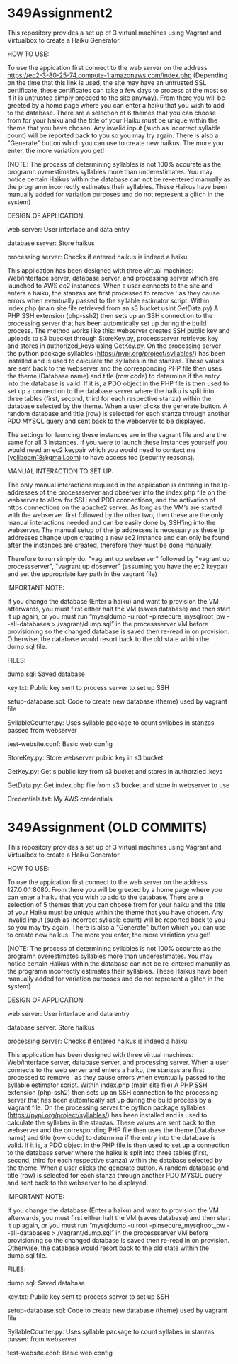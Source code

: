 # 349Assignment2
This repository provides a set up of 3 virtual machines using Vagrant and Virtualbox to create a Haiku Generator.

HOW TO USE:

To use the appication first connect to the web server on the address https://ec2-3-80-25-74.compute-1.amazonaws.com/index.php
(Depending on the time that this link is used, the site may have an untrusted SSL certificate, these certificates can take a few 
days to process at the most so if it is untrusted simply proceed to the site anyway). From there you will be greeted by a home page
where you can enter a haiku that you wish to add to the database. There are a selection of 6 themes that you can choose from for your
haiku and the title of your Haiku must be unique within the theme that you have chosen. Any invalid input (such as incorrect syllable
count) will be reported back to you so you may try again. There is also a "Generate" button which you can use to create new haikus. 
The more you enter, the more variation you get! 

(NOTE: The process of determining syllables is not 100% accurate as the programn
overestimates syllables more than underestimates. You may notice certain Haikus within the database can not be re-entered manually
as the programn incorrectly estimates their syllables. These Haikus have been manually added for variation purposes and do not
represent a glitch in the system)

DESIGN OF APPLICATION:

web server: User interface and data entry

database server: Store haikus

processing server: Checks if entered haikus is indeed a haiku

This application has been designed with three virtual machines: Web/interface server, database server, and processing server which are launched to AWS ec2 instances.
When a user connects to the site and enters a haiku, the stanzas are first processed to remove ' as they cause errors
when eventually passed to the syllable estimator script. Within index.php (main site file retrieved from an s3 bucket usint GetData.py) A PHP SSH extension (php-ssh2) then sets up an SSH connection to the processing server that has been automtically set up during the build process. The method works like this: webserver creates SSH public key and uploads to s3 buecket through StoreKey.py, processserver retrieves key and stores in authorized_keys using GetKey.py. On the processing server the python package syllables (https://pypi.org/project/syllables/) has been installed and is used to calculate the syllabes in the stanzas.
These values are sent back to the webserver and the corresponding PHP file then uses the theme (Database name) and title 
(row code) to determine if the entry into the database is valid. If it is, a PDO object in the PHP file is then used to 
set up a connection to the database server where the haiku is split into three tables (first, second, third for each respective stanza) within
the database selected by the theme. When a user clicks the generate button. A random database and title (row) is selected for each stanza
through another PDO MYSQL query and sent back to the webserver to be displayed.

The settings for launcing these instances are in the vagrant file and are the same for all 3 instances. If you were to launch these instances yourself you would need an ec2 keypair which you would need to contact me (yoliboom18@gmail.com) to have access too (security reasons).


MANUAL INTERACTION TO SET UP:

The only manual interactions required in the application is entering in the Ip-addresses of the processserver and dbserver into the index.php file on the webserver to allow for SSH and PDO connections, and the activation of https connections on the apache2 server. As long as the VM’s are started with the webserver first followed by the other two, then these are the only manual interactions needed and can be easily done by SSH’ing into the webserver. The manual setup of the Ip addresses is necessary as these Ip addresses change upon creating a new ec2 instance and can only be found after the instances are created, therefore they must be done manually.

Therefore to run simply do: "vagrant up webserver" followed by "vagrant up processserver", "vagrant up dbserver" (assuming you have the ec2 keypair and set the appropriate key path in the vagrant file)


IMPORTANT NOTE:

If you change the database (Enter a haiku) and want to provision the VM afterwards, you must first either halt the VM (saves database) and 
then start it up again, or you must run “mysqldump -u root -pinsecure_mysqlroot_pw --all-databases > /vagrant/dump.sql” in the processserver VM
before provisioning so the changed database is saved then re-read in on provision. Otherwise, the database would resort back to the old state within the dump.sql file.

FILES:

dump.sql: Saved database

key.txt: Public key sent to process server to set up SSH

setup-database.sql: Code to create new database (theme) used by vagrant file

SyllableCounter.py: Uses syllable package to count syllabes in stanzas passed from webserver

test-website.conf: Basic web config

StoreKey.py: Store webserver public key in s3 bucket

GetKey.py: Get's public key from s3 bucket and stores in authorzied_keys

GetData.py: Get index.php file from s3 bucket and store in webserver to use

Credentials.txt: My AWS credentials






# 349Assignment (OLD COMMITS)
This repository provides a set up of 3 virtual machines using Vagrant and Virtualbox to create a Haiku Generator.

HOW TO USE:

To use the appication first connect to the web server on the address 127.0.0.1:8080. From there you will be greeted by a home page
where you can enter a haiku that you wish to add to the database. There are a selection of 5 themes that you can choose from for your
haiku and the title of your Haiku must be unique within the theme that you have chosen. Any invalid input (such as incorrect syllable
count) will be reported back to you so you may try again. There is also a "Generate" button which you can use to create new haikus. 
The more you enter, the more variation you get! 

(NOTE: The process of determining syllables is not 100% accurate as the programn
overestimates syllables more than underestimates. You may notice certain Haikus within the database can not be re-entered manually
as the programn incorrectly estimates their syllables. These Haikus have been manually added for variation purposes and do not
represent a glitch in the system)

DESIGN OF APPLICATION:

web server: User interface and data entry

database server: Store haikus

processing server: Checks if entered haikus is indeed a haiku

This application has been designed with three virtual machines: Web/interface server, database server, and processing server.
When a user connects to the web server and enters a haiku, the stanzas are first processed to remove ' as they cause errors
when eventually passed to the syllable estimator script. Within index.php (main site file) A PHP SSH extension (php-ssh2) then sets up an SSH connection to the
processing server that has been automtically set up during the build process by a Vagrant file. On the processing server the python
package syllables (https://pypi.org/project/syllables/) has been installed and is used to calculate the syllabes in the stanzas.
These values are sent back to the webserver and the corresponding PHP file then uses the theme (Database name) and title 
(row code) to determine if the entry into the database is valid. If it is, a PDO object in the PHP file is then used to 
set up a connection to the database server where the haiku is split into three tables (first, second, third for each respective stanza) within
the database selected by the theme. When a user clicks the generate button. A random database and title (row) is selected for each stanza
through another PDO MYSQL query and sent back to the webserver to be displayed.


IMPORTANT NOTE:

If you change the database (Enter a haiku) and want to provision the VM afterwards, you must first either halt the VM (saves database) and 
then start it up again, or you must run “mysqldump -u root -pinsecure_mysqlroot_pw --all-databases > /vagrant/dump.sql” in the processserver VM
before provisioning so the changed database is saved then re-read in on provision. Otherwise, the database would resort back to the old state within the dump.sql file.

FILES:

dump.sql: Saved database

key.txt: Public key sent to process server to set up SSH

setup-database.sql: Code to create new database (theme) used by vagrant file

SyllableCounter.py: Uses syllable package to count syllabes in stanzas passed from webserver

test-website.conf: Basic web config
